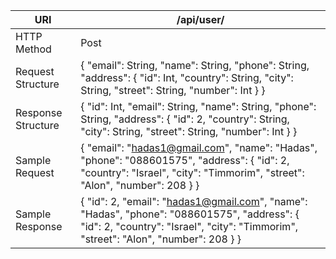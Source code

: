| URI                | /api/user/                                                                                                                                                                                                                                        |
|--------------------|---------------------------------------------------------------------------------------------------------------------------------------------------------------------------------------------------------------------------------------------------|
| HTTP Method        | Post                                                                                                                                                                                                                                              |
| Request Structure  | {     "email": String,     "name": String,     "phone": String,     "address": {         "id": Int,         "country": String,         "city": String,         "street": String,         "number": Int     } }                                    |
| Response Structure | {     "id": Int,     "email": String,     "name": String,     "phone": String,     "address": {         "id": 2,         "country": String,         "city": String,         "street": String,         "number": Int     } }                       |
| Sample Request     | {     "email": "hadas1@gmail.com",     "name": "Hadas",     "phone": "088601575",     "address": {         "id": 2,         "country": "Israel",         "city": "Timmorim",         "street": "Alon",         "number": 208     } }              |
| Sample Response    | {     "id": 2,     "email": "hadas1@gmail.com",     "name": "Hadas",     "phone": "088601575",     "address": {         "id": 2,         "country": "Israel",         "city": "Timmorim",         "street": "Alon",         "number": 208     } } |
